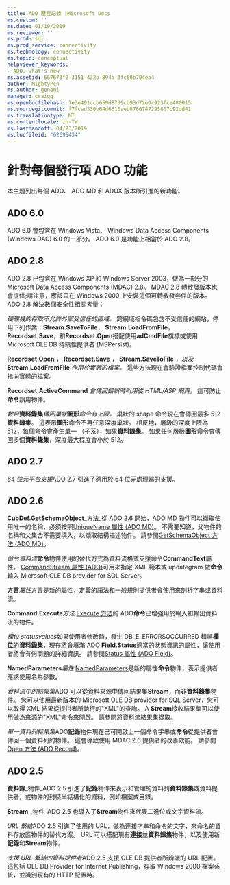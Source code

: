 ```yaml
---
title: ADO 歷程記錄 |Microsoft Docs
ms.custom: ''
ms.date: 01/19/2019
ms.reviewer: ''
ms.prod: sql
ms.prod_service: connectivity
ms.technology: connectivity
ms.topic: conceptual
helpviewer_keywords:
- ADO, what's new
ms.assetid: 667673f2-3151-432b-894a-3fc60b704ea4
author: MightyPen
ms.author: genemi
manager: craigg
ms.openlocfilehash: 7e3e491ccb659d8739cb93d72e0c923fce480015
ms.sourcegitcommit: f7fced330b64d6616aeb8766747295807c92dd41
ms.translationtype: MT
ms.contentlocale: zh-TW
ms.lasthandoff: 04/23/2019
ms.locfileid: "62695434"
---
```

# <a name="ado-features-for-each-release"></a>針對每個發行項 ADO 功能

本主題列出每個 ADO、 ADO MD 和 ADOX 版本所引進的新功能。

## <a name="ado-60"></a>ADO 6.0

 ADO 6.0 會包含在 Windows Vista、 Windows Data Access Components (Windows DAC) 6.0 的一部分。 ADO 6.0 是功能上相當於 ADO 2.8。

## <a name="ado-28"></a>ADO 2.8

 ADO 2.8 已包含在 Windows XP 和 Windows Server 2003，做為一部分的 Microsoft Data Access Components (MDAC) 2.8。 MDAC 2.8 轉散發版本也會提供;請注意，應該只在 Windows 2000 上安裝這個可轉散發套件的版本。 ADO 2.8 解決數個安全性相關考量：

 *硬碟機的存取不允許外部受信任的區域。*
跨網域指令碼包含不受信任的網站，停用下列作業：**Stream.SaveToFile**， **Stream.LoadFromFile**， **Recordset.Save**，和**Recordset.Open**搭配使用**adCmdFile**旗標或使用 Microsoft OLE DB 持續性提供者 (MSPersist)。

 **Recordset.Open** _，_ **Recordset.Save** _，_ **Stream.SaveToFile** _，以及_ **Stream.LoadFromFile** _作用於實體的檔案。_
這些方法現在會驗證檔案控制代碼會指向實體的檔案。

 **Recordset.ActiveCommand** _會傳回錯誤時叫用從 HTML/ASP 網頁。_
這可防止**命令**誤用物件。

 _數目_**資料錄集**_傳回巢狀_**圖形**_命令有上限。_
巢狀的 shape 命令現在會傳回最多 512**資料錄集**。 這表示**圖形**命令不再任意深度巢狀。 相反地，層級的深度上限為 512，每個命令會產生單一 （子系），如果**資料錄集**。 如果任何層級**圖形**命令會傳回多個**資料錄集**，深度最大程度會小於 512。

## <a name="ado-27"></a>ADO 2.7

 *64 位元平台支援*ADO 2.7 引進了適用於 64 位元處理器的支援。

## <a name="ado-26"></a>ADO 2.6

 **CubDef.GetSchemaObject**_方法_從 ADO 2.6 開始，ADO MD 物件可以擷取使用唯一的名稱，必須按照[UniqueName 屬性 (ADO MD)](../../ado/reference/ado-md-api/uniquename-property-ado-md.md)。 不需要知道，父物件的名稱和父集合不需要填入，以擷取結構描述物件。 請參閱[GetSchemaObject 方法 (ADO MD)](../../ado/reference/ado-md-api/getschemaobject-method-ado-md.md)。

 *命令資料流***命令**物件使用的替代方式為資料流格式支援命令**CommandText**屬性。 [CommandStream 屬性 (ADO)](../../ado/reference/ado-api/commandstream-property-ado.md)可用來指定 XML 範本或 updategram 做**命令**輸入 Microsoft OLE DB provider for SQL Server。

 **方言**_屬性_[方言](../../ado/reference/ado-api/dialect-property.md)是新的屬性，定義的語法和一般規則提供者會使用來剖析字串或資料流。

 **Command.Execute**_方法_ [Execute 方法](../../ado/reference/ado-api/execute-method-ado-command.md)的 ADO**命令**已增強用於輸入和輸出資料流的物件。

 *欄位 statusvalues*如果使用者修改時，發生 DB_E_ERRORSOCCURRED 錯誤**欄位**的**資料錄集**，現在將會填滿 ADO **Field.Status**適當的狀態資訊的屬性，讓使用者將會有何問題的詳細資訊。 請參閱[Status 屬性 (ADO Field)](../../ado/reference/ado-api/status-property-ado-field.md)。

 **NamedParameters**_屬性_ [NamedParameters](../../ado/reference/ado-api/namedparameters-property-ado.md)是新的屬性**命令**物件，表示提供者應該使用名為參數。

 *資料流中的結果集*ADO 可以從資料來源中傳回結果集**Stream**，而非**資料錄集**物件。 您可以使用最新版本的 Microsoft OLE DB provider for SQL Server，您可以取得 XML 結果從提供者所執行的"XML"的查詢。 A **Stream**接收結果集可以使用做為來源的"XML"命令來開啟。 請參閱[將資料流結果集擷取](../../ado/guide/data/retrieving-resultsets-into-streams.md)。

 *單一資料列結果集*ADO**記錄**物件現在已可開啟上一個命令字串或**命令**從提供者會傳回一個資料列的物件。 這會導致使用 MDAC 2.6 提供者的改善效能。 請參閱[Open 方法 (ADO Record)](../../ado/reference/ado-api/open-method-ado-record.md)。

## <a name="ado-25"></a>ADO 2.5

 **資料錄**_物件_ADO 2.5 引進了**記錄**物件來表示和管理的資料列**資料錄集**或資料提供者，或物件的封裝半結構化的資料，例如檔案或目錄。

 **Stream** _物件_ADO 2.5 也導入了**Stream**物件來代表二進位或文字資料流。

 *URL 繫結*ADO 2.5 引進了使用的 URL，做為連接字串和命令的文字，來命名的資料存放區物件的替代方案。 URL 可以搭配現有**連接**並**資料錄集**物件，以及使用新**記錄**和**Stream**物件。

 *支援 URL 繫結的資料提供者*ADO 2.5 支援 OLE DB 提供者所辨識的 URL 配置。 這包括 OLE DB Provider for Internet Publishing，存取 Windows 2000 檔案系統，並識別現有的 HTTP 配置時。
